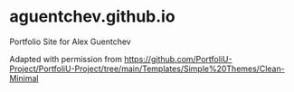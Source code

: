 # aguentchev.github.io
Portfolio Site for Alex Guentchev

Adapted with permission from
https://github.com/PortfoliU-Project/PortfoliU-Project/tree/main/Templates/Simple%20Themes/Clean-Minimal

